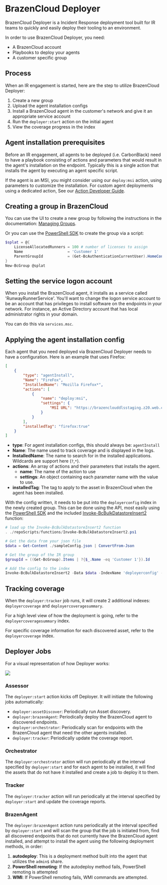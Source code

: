 # BrazenCloud Deployer

BrazenCloud Deployer is a Incident Response deployment tool built for IR teams to quickly and easily deploy their tooling to an environment.

In order to use BrazenCloud Deployer, you need:

- A BrazenCloud account
- Playbooks to deploy your agents
- A customer specific group

## Process

When an IR engagement is started, here are the step to utilize BrazenCloud Deployer:

1. Create a new group
2. Upload the agent installation configs
3. Install a BrazenCloud agent in the customer's network and give it an appropriate service account
4. Run the `deployer:start` action on the initial agent
5. View the coverage progress in the index

## Agent installation prerequisites

Before an IR engagement, all agents to be deployed (i.e. CarbonBlack) need to have a playbook consisting of actions and parameters that would result in the agent's installation on the endpoint. Typically this is a single action that installs the agent by executing an agent specific script.

If the agent is an MSI, you might consider using our `deploy:msi` action, using parameters to customize the installation. For custom agent deployments using a dedicated action, See our [Action Developer Guide](https://docs.runway.host/runway-documentation/action-developer-guides/overview).

## Creating a group in BrazenCloud

You can use the UI to create a new group by following the instructions in the documentation: [Managing Groups](https://docs.runway.host/runway-documentation/general-concepts/groups/managing-groups).

Or you can use the [PowerShell SDK](https://github.com/brazencloud/powershell) to create the group via a script:

```powershell
$splat = @{
    LicenseAllocatedRunners = 100 # number of licenses to assign
    Name                    = 'Customer 1'
    ParentGroupId           = (Get-BcAuthenticationCurrentUser).HomeContainerId # this example uses the user's root group ID
}
New-BcGroup @splat
```

## Setting the service logon account

When you install the BrazenCloud agent, it installs as a service called 'RunwayRunnerService'. You'll want to change the logon service account to be an account that has privileges to install software on the endpoints in your network. For instance, an Active Directory account that has local administrator rights in your domain.

You can do this via `services.msc`.

## Applying the agent installation config

Each agent that you need deployed via BrazenCloud Deployer needs to have a configuration. Here is an example that uses Firefox:

```json
[
    {
        "type": "agentInstall",
        "Name": "FireFox",
        "InstalledName": "Mozilla Firefox*",
        "actions": [
            {
                "name": "deploy:msi",
                "settings": {
                    "MSI URL": "https://brazenclouddlsstaging.z20.web.core.windows.net/Firefox%20Setup%20104.0.1.msi"
                }
            }
        ],
        "installedTag": "firefox:true"
    }
]
```

- **type**: For agent installation configs, this should always be: `agentInstall`
- **Name**: The name used to track coverage and is displayed in the logs.
- **InstalledName**: The name to search for in the installed applications. Wildcards are support here (`?`,`*`).
- **actions**: An array of actions and their parameters that installs the agent.
  - **name**: The name of the action to use
  - **settings**: An object containing each parameter name with the value to use.
- **installedTag**: The tag to apply to the asset in BrazenCloud when the agent has been installed.

With the config written, it needs to be put into the `deployerconfig` index in the newly created group. This can be done using the API, most easily using the [PowerShell SDK](https://github.com/brazencloud/powershell) and the included [Invoke-BcBulkDatastoreInsert2](repoScripts/functions/Invoke-BcBulkDatastoreInsert2.ps1) function:

```powershell
# load up the Invoke-BcBulkDatastoreInsert2 function
. ./repoScripts/functions/Invoke-BcBulkDatastoreInsert2.ps1

# Get the data from your json file
$data = Get-Content ./sampleConfig.json | ConvertFrom-Json

# Get the group of the IR group
$groupId = ((Get-BcGroup).Items | ?{$_.Name -eq 'Customer 1'}).Id

# Add the config to the index
Invoke-BcBulkDatastoreInsert2 -Data $data -IndexName 'deployerconfig' -GroupId $groupId
```

## Tracking coverage

When the `deployer:tracker` job runs, it will create 2 additional indexes: `deployercoverage` and `deployercoveragesummary`.

For a high level view of how the deployment is going, refer to the `deployercoveragesummary` index.

For specific coverage information for each discovered asset, refer to the `deployercoverage` index.

## Deployer Jobs

For a visual representation of how Deployer works:

![](https://lucid.app/publicSegments/view/6b22d320-2d5e-465e-8a6d-2fdc61dbdb0f/image.png)

### Assessor

The `deployer:start` action kicks off Deployer. It will initiate the following jobs automatically:

- `deployer:assetDiscover`: Periodically run Asset discovery.
- `deployer:brazenAgent`: Periodically deploy the BrazenCloud agent to discovered endpoints.
- `deployer:orchestrator`: Periodically scan for endpoints with the BrazenCloud agent that need the other agents installed.
- `deployer:tracker`: Periodically update the coverage report.

### Orchestrator

The `deployer:orchestrator` action will run periodically at the interval specified by `deployer:start` and for each agent to be installed, it will find the assets that do not have it installed and create a job to deploy it to them.

### Tracker

The `deployer:tracker` action will run periodically at the interval specified by `deployer:start` and update the coverage reports.

### BrazenAgent

The `deployer:brazenAgent` action runs periodically at the interval specified by `deployer:start` and will scan the group that the job is initiated from, find all discovered endpoints that do not currently have the BrazenCloud agent installed, and attempt to install the agent using the following deployment methods, in order:

1. **autodeploy**: This is a deployment method built into the agent that utilizes the `admin$` share.
2. **PowerShell remoting**: If the autodeploy method fails, PowerShell remoting is attempted
3. **WMI**: If PowerShell remoting fails, WMI commands are attempted.